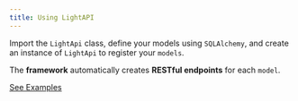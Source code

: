 ```yaml
---
title: Using LightAPI
---
```


Import the `LightApi` class, define your models using `SQLAlchemy`, and create an instance of `LightApi` to register your `models`. 

The **framework** automatically creates **RESTful endpoints** for each `model`.

[See Examples](../getting_started/#example-usage)
